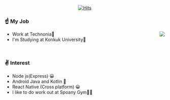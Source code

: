 <div align=center>

[![Hits](https://hits.seeyoufarm.com/api/count/incr/badge.svg?url=https%3A%2F%2Fgithub.com%2FWooSangGyu)](https://hits.seeyoufarm.com) 

</div>

### ☝️ My Job
- Work at Technonia🏢
<a href="https://github.com/WooSangGyu/WooSangGyu/blob/master/README.md"><img align="right" src="https://github-readme-stats.anuraghazra1.vercel.app/api?username=WooSangGyu&show_icons=true" /></a>
- I'm Studying at Konkuk University🏤



<br />

### ✌️ Interest
- Node js(Express) 😀
- Android Java and Kotlin 👀
- React Native (Cross platform) 😀
- I like to do work out at Spoany Gym💪🏻
